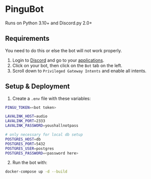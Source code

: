 # PinguBot
Runs on Python 3.10+ and Discord.py 2.0+

## Requirements
You need to do this or else the bot will not work properly.
1. Login to [Discord](https://discord.com/) and go to your [applications](https://discord.com/developers/applications).
2. Click on your bot, then click on the `Bot` tab on the left.
3. Scroll down to `Privileged Gateway Intents` and enable all intents.

## Setup & Deployment
1. Create a `.env` file with these variables:
```bash
PINGU_TOKEN=<bot token>

LAVALINK_HOST=audio
LAVALINK_PORT=2333
LAVALINK_PASSWORD=youshallnotpass

# only necessary for local db setup
POSTGRES_HOST=db
POSTGRES_PORT=5432
POSTGRES_USER=postgres
POSTGRES_PASSWORD=<password here>

```
2. Run the bot with:
```bash
docker-compose up -d --build
```
